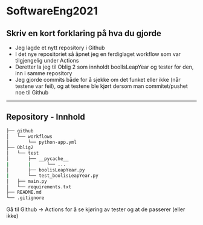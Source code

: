 # SoftwareEng2021

Skriv en kort forklaring på hva du gjorde
---
* Jeg lagde et nytt repository i Github
* I det nye repositoriet så åpnet jeg en ferdiglaget workflow som var tilgjengelig under Actions
* Deretter la jeg til Oblig 2 som innholdt boolIsLeapYear og tester for den, inn i samme repository
* Jeg gjorde commits både for å sjekke om det funket eller ikke (når testene var feil), og at testene ble kjørt dersom man commitet/pushet noe til Github

---

## Repository - Innhold

```bash
├── github
│   └── workflows
│       └── python-app.yml
├── Oblig2
│   └── test
│       ├── __pycache__
|       |      └── ...
│       ├── boolisLeapYear.py
|       └── test_boolisLeapYear.py
│   ├── main.py
│   └── requirements.txt
├── README.md
└── .gitignore
```

Gå til Github -> Actions for å se kjøring av tester og at de passerer (eller ikke)
